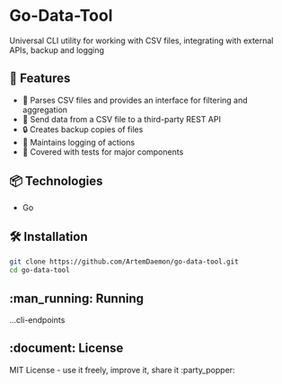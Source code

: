 # Go-Data-Tool
Universal CLI utility for working with CSV files, integrating with external APIs, backup and logging

## :rocket: Features
- :page_with_curl: Parses CSV files and provides an interface for filtering and aggregation
- :truck: Send data from a CSV file to a third-party REST API
- :lock: Creates backup copies of files
- :memo: Maintains logging of actions
- :construction: Covered with tests for major components

## :package: Technologies
- Go

## :hammer_and_wrench: Installation
```bash
git clone https://github.com/ArtemDaemon/go-data-tool.git
cd go-data-tool
```

## :man_running: Running
...cli-endpoints

## :document: License
MIT License - use it freely, improve it, share it :party_popper:
